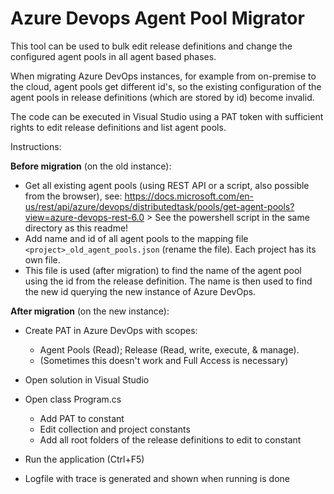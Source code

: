 ﻿# Azure Devops Agent Pool Migrator

This tool can be used to bulk edit release definitions and change the configured agent pools in all agent based phases.

When migrating Azure DevOps instances, for example from on-premise to the cloud, agent pools get different id's, so the existing configuration of the agent pools in release definitions (which are stored by id) become invalid.

The code can be executed in Visual Studio using a PAT token with sufficient rights to edit release definitions and list agent pools.

Instructions:

**Before migration** (on the old instance):
* Get all existing agent pools (using REST API or a script, also possible from the browser), see: https://docs.microsoft.com/en-us/rest/api/azure/devops/distributedtask/pools/get-agent-pools?view=azure-devops-rest-6.0 > See the powershell script in the same directory as this readme!
* Add name and id of all agent pools to the mapping file `<project>_old_agent_pools.json` (rename the file). Each project has its own file.
* This file is used (after migration) to find the name of the agent pool using the id from the release definition. The name is then used to find the new id querying the new instance of Azure DevOps. 
 
**After migration** (on the new instance):

* Create PAT in Azure DevOps with scopes: 
  * Agent Pools (Read); Release (Read, write, execute, & manage). 
  * (Sometimes this doesn't work and Full Access is necessary)

* Open solution in Visual Studio 
* Open class Program.cs
  * Add PAT to constant
  * Edit collection and project constants
  * Add all root folders of the release definitions to edit to constant

* Run the application (Ctrl+F5)
* Logfile with trace is generated and shown when running is done 


